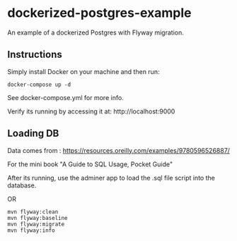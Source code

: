 # dockerized-postgres-example

An example of a dockerized Postgres with Flyway migration.

## Instructions

Simply install Docker on your machine and then run:

    docker-compose up -d


See docker-compose.yml for more info.

Verify its running by accessing it at:  http://localhost:9000


## Loading DB

Data comes from : https://resources.oreilly.com/examples/9780596526887/

For the mini book "A Guide to SQL Usage, Pocket Guide"  

After its running, use the adminer app to load the .sql file script into the database.

OR

    mvn flyway:clean
    mvn flyway:baseline
    mvn flyway:migrate
    mvn flyway:info
